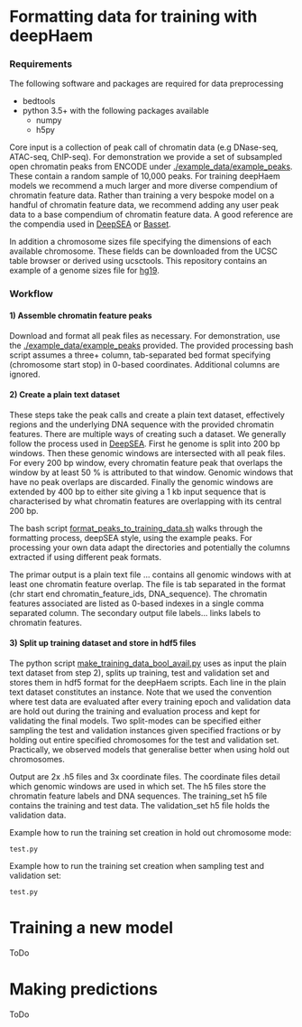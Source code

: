 # Formatting data for training with deepHaem

### Requirements

The following software and packages are required for data preprocessing
* bedtools
* python 3.5+ with the following packages available
  * numpy
  * h5py

Core input is a collection of peak call of chromatin data (e.g DNase-seq, ATAC-seq, ChIP-seq).
For demonstration we provide a set of subsampled open chromatin peaks from ENCODE under [./example_data/example_peaks](./exmaple_data/example_peaks). These contain a random sample of 10,000 peaks.
For training deepHaem models we recommend a much larger and more diverse compendium of chromatin feature data.
Rather than training a very bespoke model on a handful of chromatin feature data, we recommend adding
any user peak data to a base compendium of chromatin feature data. A good reference are the compendia used in [DeepSEA](http://deepsea.princeton.edu/help/) or [Basset](https://github.com/davek44/Basset).

In addition a chromosome sizes file specifying the dimensions of each available
chromosome. These fields can be downloaded from the UCSC table browser or derived using ucsctools.
This repository contains an example of a genome sizes file for [hg19](./example_data/hg19_chrom_sizes.txt).

### Workflow

#### 1) Assemble chromatin feature peaks

Download and format all peak files as necessary. For demonstration, use the [./example_data/example_peaks](./exmaple_data/example_peaks) provided. The provided processing bash script assumes a three+ column, tab-separated bed
format specifying (chromosome start stop) in 0-based coordinates.
Additional columns are ignored.

#### 2) Create a plain text dataset

These steps take the peak calls and create a plain text dataset, effectively regions and the underlying DNA sequence with the provided chromatin features. There are multiple ways of creating such a dataset.
We generally follow the process used in [DeepSEA](http://deepsea.princeton.edu/help/). First he genome is split into 200 bp windows. Then these genomic windows are intersected with all peak files. For every 200 bp window, every chromatin feature peak that overlaps the window by at least 50 % is attributed to that window. Genomic windows that have no peak overlaps are discarded. Finally the genomic windows are extended by 400 bp to either site giving a 1 kb input sequence that is characterised by what chromatin features are overlapping with its central 200 bp.  

The bash script [format_peaks_to_training_data.sh](./format_peaks_to_training_data.sh) walks through the
formatting process, deepSEA style, using the example peaks. For processing your own data adapt the directories and
potentially the columns extracted if using different peak formats.

The primar output is a plain text file ... contains all genomic windows with at least one chromatin feature overlap.
The file is tab separated in the format (chr start end chromatin_feature_ids, DNA_sequence).
The chromatin features associated are listed as 0-based indexes in a single comma separated column.
The secondary output file labels... links labels to chromatin features.

#### 3) Split up training dataset and store in hdf5 files

The python script [make_training_data_bool_avail.py](./make_training_data_bool_avail) uses as input the plain text dataset from step 2), splits up training, test and validation set and stores them in hdf5 format for the deepHaem scripts. Each line in the plain text dataset constitutes an instance. Note that we used the convention where test data are evaluated after every training epoch and validation data are hold out during the training and evaluation process and kept for validating the final models. Two split-modes can be specified either sampling the test and validation instances given specified fractions or by holding out entire specified chromosomes for the test and validation set. Practically, we observed models that generalise better when using hold out chromosomes.

Output are 2x .h5 files and 3x coordinate files. The coordinate files detail which genomic windows are used in which set.
The h5 files store the chromatin feature labels and DNA sequences. The training_set h5 file contains the training and test data. The validation_set h5 file holds the validation data.


Example how to run the training set creation in hold out chromosome mode:

```
test.py
```

Example how to run the training set creation when sampling test and validation set:

```
test.py
```


# Training a new model

ToDo

# Making predictions

ToDo
